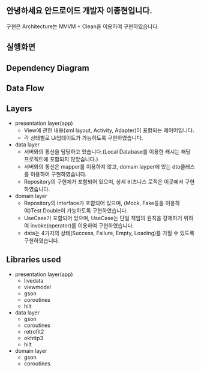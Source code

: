 ## 안녕하세요 안드로이드 개발자 이종현입니다.<br>
구현은 Architecture는 MVVM + Clean을 이용하여 구현하였습니다.<br>

실행화면
------------

Dependency Diagram
------------

Data Flow
------------


Layers
------------
- presentation layer(app)
  - View에 관한 내용(xml layout, Activity, Adapter)이 포함되는 레이어입니다.
  - 각 상태별로  Ui업데이트가 가능하도록 구현하였습니다.
- data layer
  - 서버와의 통신을 담당하고 있습니다.(Local Database를 이용한 캐시는 해당 프로젝트에 포함되지 않았습니다.)
  - 서버와의 통신은 mapper를 이용하지 않고, domain layper에 있는 dto클래스를 이용하여 구현하였습니다.
  - Repository의 구현체가 포함되어 있으며, 상세 비즈니스 로직은 이곳에서 구현하였습니다.
- domain layer
  - Repository의 Interface가 포함되어 있으며, (Mock, Fake등을 이용하여)Test Double이 가능하도록 구현하였습니다.
  - UseCase가 포함되어 있으며, UseCase는 단일 책임의 원칙을 강제하기 위하여 invoke(operator)를 이용하여 구현하였습니다. 
  - data는 4가지의 상태(Success, Failure, Empty, Loading)를 가질 수 있도록 구한하였습니다.

Libraries used
------------
- presentation layer(app)
  - livedata
  - viewmodel
  - gson
  - coroutines
  - hilt
- data layer
  - gson
  - coroutines
  - retrofit2
  - okhttp3
  - hilt
- domain layer
  - gson
  - coroutines
